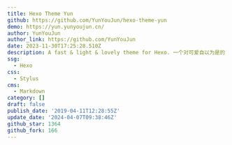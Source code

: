 ```yaml
---
title: Hexo Theme Yun
github: https://github.com/YunYouJun/hexo-theme-yun
demo: https://yun.yunyoujun.cn/
author: YunYouJun
author_link: https://github.com/YunYouJun
date: 2023-11-30T17:25:28.510Z
description: A fast & light & lovely theme for Hexo. 一个对可爱自以为是的 Hexo 主题。
ssg:
  - Hexo
css:
  - Stylus
cms:
  - Markdown
category: []
draft: false
publish_date: '2019-04-11T12:28:55Z'
update_date: '2024-04-07T09:38:46Z'
github_star: 1364
github_fork: 166
---
```

